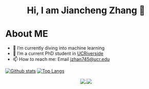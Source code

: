 <h1 align='center'> Hi, I am Jiancheng Zhang 👋 </h1>

# About ME

- 🔭 I’m currently diving into machine learning
- 🌱 I’m a current PhD student in [UCRiverside](https://www.ucr.edu/)
- 📫 How to reach me: Email jzhan745@ucr.edu
  
 [![Github stats](https://github-readme-stats.vercel.app/api?username=JianchengZ&show_icons=true&include_all_commits=true)](https://github.com/JianchengZ/github-readme-stats)
 [![Top Langs](https://github-readme-stats.vercel.app/api/top-langs/?username=JianchengZ&layout=compact)](https://github.com/JianchengZ/github-readme-stats) 

<p align="center">
  <a href="https://github.com/anuraghazra/github-readme-stats">
    <img align="center" src="https://github-readme-stats.vercel.app/api/top-langs/?username=JianchengZ&exclude_repo=InterestingCardGame,JianchengZ.github.io&layout=compact&theme=shadow_green&langs_count=6" />
  </a>
  <a href="https://github.com/anuraghazra/github-readme-stats">
    <img align="center" src="https://github-readme-stats.vercel.app/api/wakatime?username=JianchengZ&exclude_repo=InterestingCardGame,JianchengZ.github.io&layout=compact&theme=shadow_green&langs_count=6" />
  </a>
</p>






